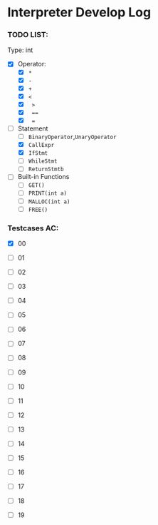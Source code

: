 #  Interpreter Develop Log

### TODO LIST:

Type: int

+ [x] Operator:
  + [x]  `*`
  + [x]  `-`
  + [x]  `+`
  + [x]  `<`
  + [x] ` >`
  + [x] ` ==`
  + [x] ` =`
+ [ ] Statement
  + [ ] `BinaryOperator`,`UnaryOperator`
  + [x] `CallExpr`
  + [x] `IfStmt`
  + [ ] `WhileStmt`
  + [ ] `ReturnStmtb`
+ [ ] Built-in Functions
  + [ ] `GET()`
  + [ ] `PRINT(int a)`
  + [ ] `MALLOC(int a)`
  + [ ] `FREE()`

### Testcases AC:

+ [x] 00
+ [ ] 01
+ [ ] 02
+ [ ] 03
+ [ ] 04
+ [ ] 05
+ [ ] 06
+ [ ] 07
+ [ ] 08
+ [ ] 09
+ [ ] 10
+ [ ] 11
+ [ ] 12
+ [ ] 13
+ [ ] 14
+ [ ] 15
+ [ ] 16
+ [ ] 17
+ [ ] 18
+ [ ] 19

